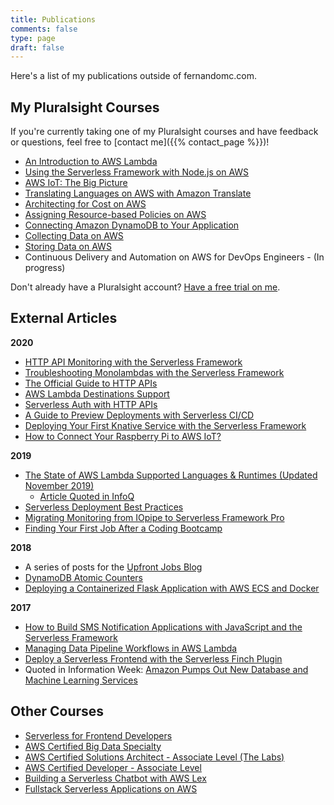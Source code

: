 ```yaml
---
title: Publications
comments: false
type: page
draft: false
--- 
```


Here's a list of my publications outside of fernandomc.com.

## My Pluralsight Courses

If you're currently taking one of my Pluralsight courses and have feedback or questions, feel free to [contact me]({{% contact_page %}})! 

- [An Introduction to AWS Lambda](https://app.pluralsight.com/library/courses/aws-developer-introduction-aws-lambda/table-of-contents)
- [Using the Serverless Framework with Node.js on AWS](https://app.pluralsight.com/library/courses/aws-nodejs-serverless-framework-using)
- [AWS IoT: The Big Picture](https://app.pluralsight.com/library/courses/aws-iot-big-picture/table-of-contents)
- [Translating Languages on AWS with Amazon Translate](https://www.pluralsight.com/courses/aws-translate-text)
- [Architecting for Cost on AWS](https://www.pluralsight.com/courses/aws-architecting-cost)
- [Assigning Resource-based Policies on AWS](https://www.pluralsight.com/courses/aws-assigning-resource-based-policies)
- [Connecting Amazon DynamoDB to Your Application](https://www.pluralsight.com/courses/connecting-amazon-dynamodb)
- [Collecting Data on AWS](https://www.pluralsight.com/courses/collecting-data-aws)
- [Storing Data on AWS](https://www.pluralsight.com/courses/storing-data-aws)
- Continuous Delivery and Automation on AWS for DevOps Engineers - (In progress)

Don't already have a Pluralsight account? [Have a free trial on me](https://pluralsight.pxf.io/RW5Bb).

## External Articles

**2020**

- [HTTP API Monitoring with the Serverless Framework](https://serverless.com/blog/announcing-http-api-monitoring/)
- [Troubleshooting Monolambdas with the Serverless Framework](https://serverless.com/blog/announcing-troubleshooting-monolambdas/)
- [The Official Guide to HTTP APIs](https://serverless.com/aws-http-apis/)
- [AWS Lambda Destinations Support](https://serverless.com/blog/lambda-destinations/)
- [Serverless Auth with HTTP APIs](https://serverless.com/blog/serverless-auth-with-aws-http-apis/)
- [A Guide to Preview Deployments with Serverless CI/CD](https://serverless.com/blog/preview-deployments/)
- [Deploying Your First Knative Service with the Serverless Framework](https://serverless.com/blog/deploy-your-first-knative-service-with-the-serverless-framework/)
- [How to Connect Your Raspberry Pi to AWS IoT?](https://www.witekio.com/blog/connect-raspberry-pi-aws-iot/)

**2019**

- [The State of AWS Lambda Supported Languages & Runtimes (Updated November 2019)
](https://serverless.com/blog/aws-lambda-supported-languages-and-runtimes)
    - [Article Quoted in InfoQ](https://www.infoq.com/news/2019/11/aws-lambda-data-processing/)
- [Serverless Deployment Best Practices](https://serverless.com/blog/serverless-deployment-best-practices/)
- [Migrating Monitoring from IOpipe to Serverless Framework Pro](https://serverless.com/blog/iopipe-to-serverless/)
- [Finding Your First Job After a Coding Bootcamp](https://blog.upfrontjobs.io/blog/first-job-after-bootcamp)

**2018**

- A series of posts for the [Upfront Jobs Blog](https://blog.upfrontjobs.io/)
- [DynamoDB Atomic Counters](https://linuxacademy.com/blog/amazon-web-services-2/dynamodb-atomic-counters/)
- [Deploying a Containerized Flask Application with AWS ECS and Docker](https://linuxacademy.com/blog/amazon-web-services-2/deploying-a-containerized-flask-application-with-aws-ecs-and-docker/)

**2017**

- [How to Build SMS Notification Applications with JavaScript and the Serverless Framework](https://www.twilio.com/blog/2017/09/serverless-text-notification-app-serverless-javascript.html)
- [Managing Data Pipeline Workflows in AWS Lambda](https://www.pluralsight.com/blog/software-development/data-aws-lambda)
- [Deploy a Serverless Frontend with the Serverless Finch Plugin](https://serverless.com/blog/deploy-serverless-frontend-with-serverless-finch-plugin/)
- Quoted in Information Week: [Amazon Pumps Out New Database and Machine Learning Services
](https://www.informationweek.com/cloud/amazon-pumps-out-new-database-and-machine-learning-services-/d/d-id/1330524)


## Other Courses

- [Serverless for Frontend Developers](https://serverless.com/learn/courses/serverless-for-frontend-developers/)
- [AWS Certified Big Data Specialty](https://linuxacademy.com/amazon-web-services/training/course/name/aws-certified-big-data-specialty-course) 
- [AWS Certified Solutions Architect - Associate Level (The Labs)](https://linuxacademy.com/amazon-web-services/training/course/name/aws-certified-solutions-architect-associate-level)
- [AWS Certified Developer - Associate Level](https://linuxacademy.com/amazon-web-services/training/course/name/aws-certified-developer-associate-2018)
- [Building a Serverless Chatbot with AWS Lex](https://linuxacademy.com/amazon-web-services/training/course/name/building-a-serverless-chatbot-with-aws-lex)
- [Fullstack Serverless Applications on AWS](https://linuxacademy.com/amazon-web-services/training/course/name/developing-full-stack-serverless-applications-on-aws)

